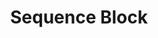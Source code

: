 ---
title: Sequence Block
permalink: /patterns/datenbankschluessel/sequenceblock
sidebar:
    nav: datenbankschluessel
---